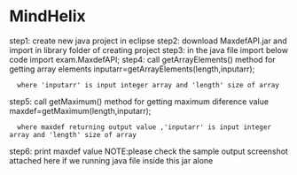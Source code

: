 # MindHelix

step1: create new java project in eclipse
step2: download MaxdefAPI.jar and import in library folder of creating project
step3: in the java file import below code
      import exam.MaxdefAPI;
step4: call getArrayElements() method for getting array elements
      inputarr=getArrayElements(length,inputarr);
      
      where 'inputarr' is input integer array and 'length' size of array
step5: call getMaximum() method for getting maximum diference value
      maxdef=getMaximum(length,inputarr);
      
      where maxdef returning output value ,'inputarr' is input integer array and 'length' size of array
step6: print maxdef value
NOTE:please check the sample output screenshot attached here if we running java file inside this jar alone
